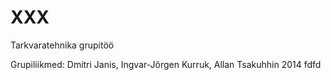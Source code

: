 XXX
===

Tarkvaratehnika grupitöö

Grupiliikmed: Dmitri Janis, Ingvar-Jõrgen Kurruk, Allan Tsakuhhin
2014
fdfd
